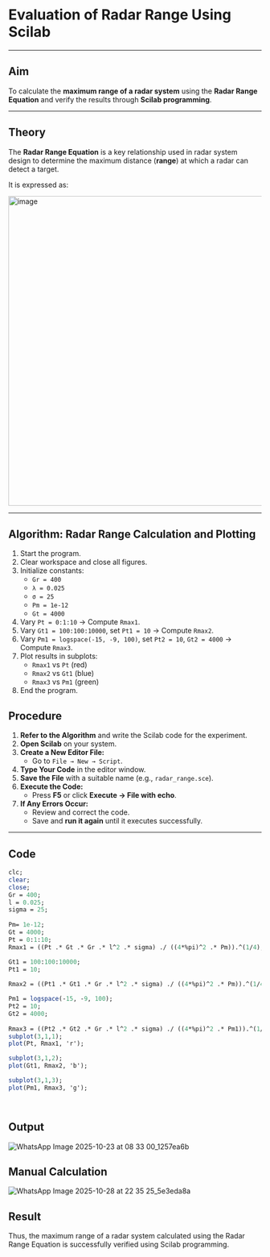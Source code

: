 # Evaluation of Radar Range Using Scilab
---

## Aim
To calculate the **maximum range of a radar system** using the **Radar Range Equation** and verify the results through **Scilab programming**.

---

## Theory
The **Radar Range Equation** is a key relationship used in radar system design to determine the maximum distance (**range**) at which a radar can detect a target.  

It is expressed as:


<img width="716" height="615" alt="image" src="https://github.com/user-attachments/assets/76750523-628c-4a31-8ce2-bba25c1bbee8" />

---
## Algorithm: Radar Range Calculation and Plotting

1. Start the program.  
2. Clear workspace and close all figures.  
3. Initialize constants:  
   - `Gr = 400`  
   - `λ = 0.025`  
   - `σ = 25`  
   - `Pm = 1e-12`  
   - `Gt = 4000`  
4. Vary `Pt = 0:1:10` → Compute `Rmax1`.  
5. Vary `Gt1 = 100:100:10000`, set `Pt1 = 10` → Compute `Rmax2`.  
6. Vary `Pm1 = logspace(-15, -9, 100)`, set `Pt2 = 10`, `Gt2 = 4000` → Compute `Rmax3`.  
7. Plot results in subplots:  
   - `Rmax1` vs `Pt` (red)  
   - `Rmax2` vs `Gt1` (blue)  
   - `Rmax3` vs `Pm1` (green)  
8. End the program.


## Procedure

1. **Refer to the Algorithm** and write the Scilab code for the experiment.  
2. **Open Scilab** on your system.  
3. **Create a New Editor File:**  
   - Go to `File → New → Script`.  
4. **Type Your Code** in the editor window.  
5. **Save the File** with a suitable name (e.g., `radar_range.sce`).  
6. **Execute the Code:**  
   - Press **F5** or click **Execute → File with echo**.  
7. **If Any Errors Occur:**  
   - Review and correct the code.  
   - Save and **run it again** until it executes successfully.

---

##  Code 
```scilab
clc;
clear;
close;
Gr = 400;           
l = 0.025;          
sigma = 25;   
      
Pm= 1e-12;       
Gt = 4000;         
Pt = 0:1:10;  
Rmax1 = ((Pt .* Gt .* Gr .* l^2 .* sigma) ./ ((4*%pi)^2 .* Pm)).^(1/4);

Gt1 = 100:100:10000; 
Pt1 = 10;           
 
Rmax2 = ((Pt1 .* Gt1 .* Gr .* l^2 .* sigma) ./ ((4*%pi)^2 .* Pm)).^(1/4);

Pm1 = logspace(-15, -9, 100); 
Pt2 = 10;                       
Gt2 = 4000;  
                   
Rmax3 = ((Pt2 .* Gt2 .* Gr .* l^2 .* sigma) ./ ((4*%pi)^2 .* Pm1)).^(1/4);
subplot(3,1,1);
plot(Pt, Rmax1, 'r');

subplot(3,1,2);
plot(Gt1, Rmax2, 'b');

subplot(3,1,3);
plot(Pm1, Rmax3, 'g');




```

## Output
![WhatsApp Image 2025-10-23 at 08 33 00_1257ea6b](https://github.com/user-attachments/assets/cac74921-8f2b-4744-a08e-ceddf689c90e)




## Manual Calculation

![WhatsApp Image 2025-10-28 at 22 35 25_5e3eda8a](https://github.com/user-attachments/assets/f0c6abf9-969d-4228-ab67-5fd544f0eb8b)




## Result

Thus, the maximum range of a radar system calculated using the Radar Range Equation is successfully verified using Scilab programming.
